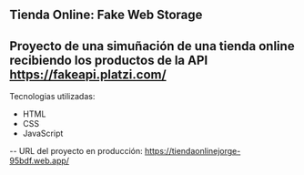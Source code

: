 Tienda Online: Fake Web Storage
--
Proyecto de una simuñación de una tienda online recibiendo los productos de la API https://fakeapi.platzi.com/
--
Tecnologias utilizadas:
  - HTML
  - CSS
  - JavaScript
    
--
URL del proyecto en producción: https://tiendaonlinejorge-95bdf.web.app/
